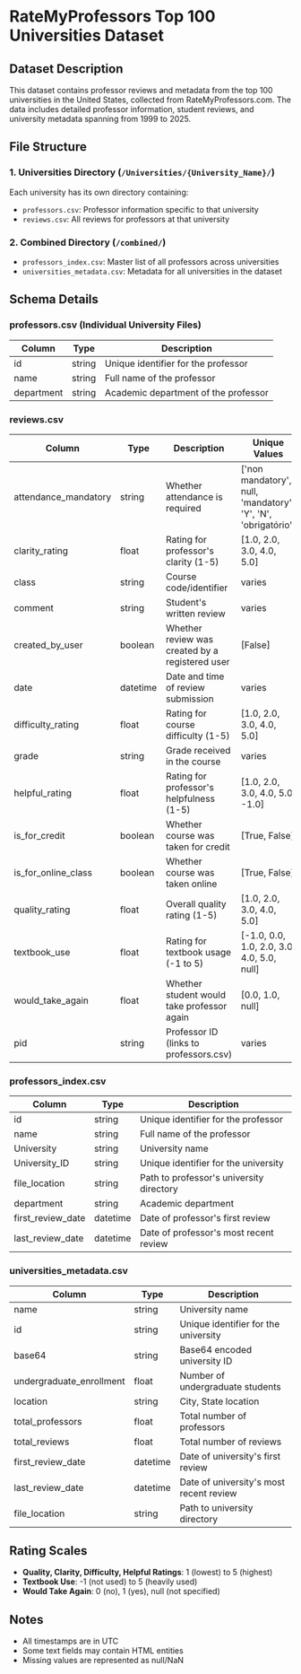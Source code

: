# RateMyProfessors Top 100 Universities Dataset

## Dataset Description
This dataset contains professor reviews and metadata from the top 100 universities in the United States, collected from RateMyProfessors.com. The data includes detailed professor information, student reviews, and university metadata spanning from 1999 to 2025.

## File Structure

### 1. Universities Directory (`/Universities/{University_Name}/`)
Each university has its own directory containing:
- `professors.csv`: Professor information specific to that university
- `reviews.csv`: All reviews for professors at that university

### 2. Combined Directory (`/combined/`)
- `professors_index.csv`: Master list of all professors across universities
- `universities_metadata.csv`: Metadata for all universities in the dataset

## Schema Details

### professors.csv (Individual University Files)
| Column | Type | Description |
|--------|------|-------------|
| id | string | Unique identifier for the professor |
| name | string | Full name of the professor |
| department | string | Academic department of the professor |

### reviews.csv
| Column | Type | Description | Unique Values |
|--------|------|-------------|---------------|
| attendance_mandatory | string | Whether attendance is required | ['non mandatory', null, 'mandatory', 'Y', 'N', 'obrigatório'] |
| clarity_rating | float | Rating for professor's clarity (1-5) | [1.0, 2.0, 3.0, 4.0, 5.0] |
| class | string | Course code/identifier | varies |
| comment | string | Student's written review | varies |
| created_by_user | boolean | Whether review was created by a registered user | [False] |
| date | datetime | Date and time of review submission | varies |
| difficulty_rating | float | Rating for course difficulty (1-5) | [1.0, 2.0, 3.0, 4.0, 5.0] |
| grade | string | Grade received in the course | varies |
| helpful_rating | float | Rating for professor's helpfulness (1-5) | [1.0, 2.0, 3.0, 4.0, 5.0, -1.0] |
| is_for_credit | boolean | Whether course was taken for credit | [True, False] |
| is_for_online_class | boolean | Whether course was taken online | [True, False] |
| quality_rating | float | Overall quality rating (1-5) | [1.0, 2.0, 3.0, 4.0, 5.0] |
| textbook_use | float | Rating for textbook usage (-1 to 5) | [-1.0, 0.0, 1.0, 2.0, 3.0, 4.0, 5.0, null] |
| would_take_again | float | Whether student would take professor again | [0.0, 1.0, null] |
| pid | string | Professor ID (links to professors.csv) | varies |

### professors_index.csv
| Column | Type | Description |
|--------|------|-------------|
| id | string | Unique identifier for the professor |
| name | string | Full name of the professor |
| University | string | University name |
| University_ID | string | Unique identifier for the university |
| file_location | string | Path to professor's university directory |
| department | string | Academic department |
| first_review_date | datetime | Date of professor's first review |
| last_review_date | datetime | Date of professor's most recent review |

### universities_metadata.csv
| Column | Type | Description |
|--------|------|-------------|
| name | string | University name |
| id | string | Unique identifier for the university |
| base64 | string | Base64 encoded university ID |
| undergraduate_enrollment | float | Number of undergraduate students |
| location | string | City, State location |
| total_professors | float | Total number of professors |
| total_reviews | float | Total number of reviews |
| first_review_date | datetime | Date of university's first review |
| last_review_date | datetime | Date of university's most recent review |
| file_location | string | Path to university directory |

## Rating Scales
- **Quality, Clarity, Difficulty, Helpful Ratings**: 1 (lowest) to 5 (highest)
- **Textbook Use**: -1 (not used) to 5 (heavily used)
- **Would Take Again**: 0 (no), 1 (yes), null (not specified)

## Notes
- All timestamps are in UTC
- Some text fields may contain HTML entities
- Missing values are represented as null/NaN